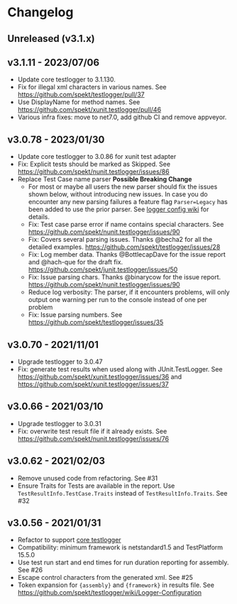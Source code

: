 # Changelog

## Unreleased (v3.1.x)

## v3.1.11 - 2023/07/06

- Update core testlogger to 3.1.130.
- Fix for illegal xml characters in various names. See https://github.com/spekt/testlogger/pull/37
- Use DisplayName for method names. See https://github.com/spekt/xunit.testlogger/pull/46
- Various infra fixes: move to net7.0, add github CI and remove appveyor.

## v3.0.78 - 2023/01/30

- Update core testlogger to 3.0.86 for xunit test adapter
- Fix: Explicit tests should be marked as Skipped. See
  https://github.com/spekt/nunit.testlogger/issues/86
- Replace Test Case name parser **Possible Breaking Change**
    - For most or maybe all users the new parser should fix the issues shown below, without introducing new issues. In case you do encounter any new parsing failures a feature flag `Parser=Legacy` has been added to use the prior parser. See [logger config wiki](https://github.com/spekt/testlogger/wiki/Logger-Configuration) for details. 
    - Fix: Test case parse error if name contains special characters. See
  https://github.com/spekt/nunit.testlogger/issues/90
    - Fix: Covers several parsing issues. Thanks @becha2 for all the detailed examples.
       https://github.com/spekt/testlogger/issues/28
    - Fix: Log member data. Thanks @BottlecapDave for the issue report and @hach-que for the draft fix. 
      https://github.com/spekt/junit.testlogger/issues/50
    - Fix: Issue parsing chars. Thanks @binarycow for the issue report.
       https://github.com/spekt/nunit.testlogger/issues/90
    - Reduce log verbosity: The parser, if it encounters problems, will only output one warning per run to the console instead of one per problem
    - Fix: Issue parsing numbers. See https://github.com/spekt/testlogger/issues/35


## v3.0.70 - 2021/11/01

- Upgrade testlogger to 3.0.47
- Fix: generate test results when used along with JUnit.TestLogger. See
https://github.com/spekt/xunit.testlogger/issues/36 and
https://github.com/spekt/xunit.testlogger/issues/37

## v3.0.66 - 2021/03/10

- Upgrade testlogger to 3.0.31
- Fix: overwrite test result file if it already exists. See
  https://github.com/spekt/nunit.testlogger/issues/76

## v3.0.62 - 2021/02/03

- Remove unused code from refactoring. See #31
- Ensure Traits for Tests are available in the report. Use `TestResultInfo.TestCase.Traits`
  instead of `TestResultInfo.Traits`. See #32

## v3.0.56 - 2021/01/31

- Refactor to support [core testlogger][]
- Compatibility: minimum framework is netstandard1.5 and TestPlatform 15.5.0
- Use test run start and end times for run duration reporting for assembly. See #26
- Escape control characters from the generated xml. See #25
- Token expansion for `{assembly}` and `{framework}` in results file. See
  https://github.com/spekt/testlogger/wiki/Logger-Configuration

[core testlogger]: https://github.com/spekt/testlogger
